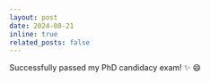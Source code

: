 ```yaml
---
layout: post
date: 2024-08-21
inline: true
related_posts: false
---
```


Successfully passed my PhD candidacy exam! :sparkles: :smile: